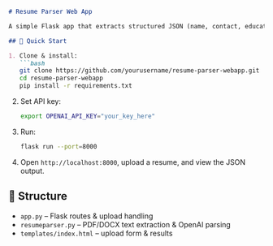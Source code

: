 ````markdown
# Resume Parser Web App

A simple Flask app that extracts structured JSON (name, contact, education, experience, skills) from PDF/DOCX resumes using OpenAI.

## 🚀 Quick Start

1. Clone & install:
   ```bash
   git clone https://github.com/yourusername/resume-parser-webapp.git
   cd resume-parser-webapp
   pip install -r requirements.txt
````

2. Set API key:

   ```bash
   export OPENAI_API_KEY="your_key_here"
   ```
3. Run:

   ```bash
   flask run --port=8000
   ```
4. Open `http://localhost:8000`, upload a resume, and view the JSON output.

## 📂 Structure

* `app.py` – Flask routes & upload handling
* `resumeparser.py` – PDF/DOCX text extraction & OpenAI parsing
* `templates/index.html` – upload form & results


